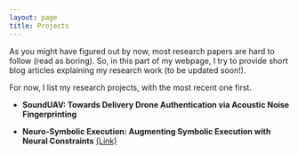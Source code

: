 ```yaml
---
layout: page
title: Projects
---
```


<!--<p class="message">
  Hey there! I'm Soundarya Ramesh, a first year graduate student of Computer Science at the National University of Singapore. I graduated from the National Institute of Technology Karnataka, Surathkal with a Bachelors in Information Technology in May 2018. My research interests revolve around IoT security.
</p>

In the novel, *The Strange Case of Dr. Jeykll and Mr. Hyde*, Mr. Poole is Dr. Jekyll's virtuous and loyal butler. Similarly, Poole is an upstanding and effective butler that helps you build Jekyll themes. It's made by [@mdo](https://twitter.com/mdo).
-->
As you might have figured out by now, most research papers are hard to follow (read as boring). So, in this part of my webpage, I try to provide short blog articles explaining my research work (to be updated soon!). 

For now, I list my research projects, with the most recent one first. 


* **SoundUAV: Towards Delivery Drone Authentication via Acoustic Noise Fingerprinting** <br />


* **Neuro-Symbolic Execution: Augmenting Symbolic Execution with Neural Constraints**
 <a href="https://www.ndss-symposium.org/wp-content/uploads/2019/02/ndss2019_11-3_Shiqi_paper.pdf">(Link)</a> <br />


<!--Learn more and contribute on [GitHub](https://github.com/poole).
![placeholder](/images/sound.png "This is my image")

## Setup

Some fun facts about the setup of this project include:

* Built for [Jekyll](http://jekyllrb.com)
* Developed on GitHub and hosted for free on [GitHub Pages](https://pages.github.com)
* Coded with [Sublime Text 2](http://sublimetext.com), an amazing code editor
* Designed and developed while listening to music like [Blood Bros Trilogy](https://soundcloud.com/maddecent/sets/blood-bros-series)

Have questions or suggestions? Feel free to [open an issue on GitHub](https://github.com/poole/issues/new) or [ask me on Twitter](https://twitter.com/mdo).

Thanks for reading!-->
